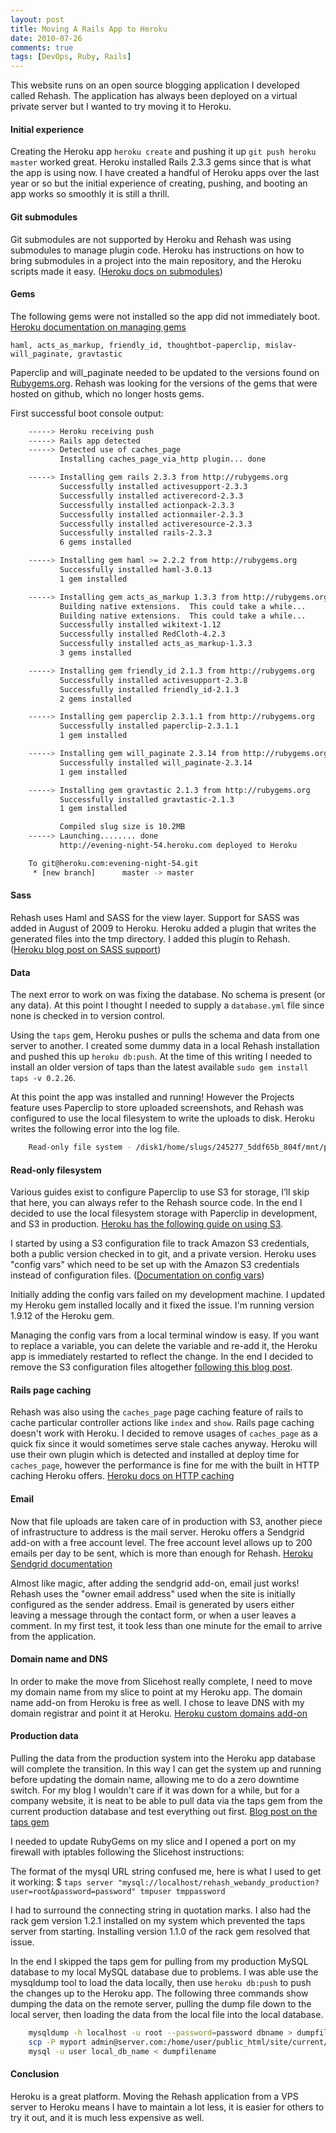 ```yaml
---
layout: post
title: Moving A Rails App to Heroku
date: 2010-07-26
comments: true
tags: [DevOps, Ruby, Rails]
---
```


This website runs on an open source blogging application I developed called Rehash. The application has always been deployed on a virtual private server but I wanted to try moving it to Heroku. 

#### Initial experience

Creating the Heroku app `heroku create` and pushing it up `git push heroku master` worked great. Heroku installed Rails 2.3.3 gems since that is what the app is using now. I have created a handful of Heroku apps over the last year or so but the initial experience of creating, pushing, and booting an app works so smoothly it is still a thrill.

#### Git submodules

Git submodules are not supported by Heroku and Rehash was using submodules to manage plugin code. Heroku has instructions on how to bring submodules in a project into the main repository, and the Heroku scripts made it easy. ([Heroku docs on submodules](http://docs.heroku.com/constraints#git-submodules))

#### Gems

The following gems were not installed so the app did not immediately boot. [Heroku documentation on managing gems](http://docs.heroku.com/gems)

    haml, acts_as_markup, friendly_id, thoughtbot-paperclip, mislav-will_paginate, gravtastic  

Paperclip and will_paginate needed to be updated to the versions found on [Rubygems.org](http://rubygems.org). Rehash was looking for the versions of the gems that were hosted on github, which no longer hosts gems.

First successful boot console output:

``` bash
    -----> Heroku receiving push
    -----> Rails app detected
    -----> Detected use of caches_page
           Installing caches_page_via_http plugin... done

    -----> Installing gem rails 2.3.3 from http://rubygems.org
           Successfully installed activesupport-2.3.3
           Successfully installed activerecord-2.3.3
           Successfully installed actionpack-2.3.3
           Successfully installed actionmailer-2.3.3
           Successfully installed activeresource-2.3.3
           Successfully installed rails-2.3.3
           6 gems installed

    -----> Installing gem haml >= 2.2.2 from http://rubygems.org
           Successfully installed haml-3.0.13
           1 gem installed

    -----> Installing gem acts_as_markup 1.3.3 from http://rubygems.org
           Building native extensions.  This could take a while...
           Building native extensions.  This could take a while...
           Successfully installed wikitext-1.12
           Successfully installed RedCloth-4.2.3
           Successfully installed acts_as_markup-1.3.3
           3 gems installed

    -----> Installing gem friendly_id 2.1.3 from http://rubygems.org
           Successfully installed activesupport-2.3.8
           Successfully installed friendly_id-2.1.3
           2 gems installed

    -----> Installing gem paperclip 2.3.1.1 from http://rubygems.org
           Successfully installed paperclip-2.3.1.1
           1 gem installed

    -----> Installing gem will_paginate 2.3.14 from http://rubygems.org
           Successfully installed will_paginate-2.3.14
           1 gem installed

    -----> Installing gem gravtastic 2.1.3 from http://rubygems.org
           Successfully installed gravtastic-2.1.3
           1 gem installed

           Compiled slug size is 10.2MB
    -----> Launching........ done
           http://evening-night-54.heroku.com deployed to Heroku

    To git@heroku.com:evening-night-54.git
     * [new branch]      master -> master
```

#### Sass

Rehash uses Haml and SASS for the view layer. Support for SASS was added in August of 2009 to Heroku. Heroku added a plugin that writes the generated files into the tmp directory. I added this plugin to Rehash. ([Heroku blog post on SASS support](http://blog.heroku.com/archives/2009/8/18/heroku_sass/))

#### Data

The next error to work on was fixing the database. No schema is present (or any data). At this point I thought I needed to supply a `database.yml` file since none is checked in to version control.

Using the `taps` gem, Heroku pushes or pulls the schema and data from one server to another. I created some dummy data in a local Rehash installation and pushed this up `heroku db:push`. At the time of this writing I needed to install an older version of taps than the latest available `sudo gem install taps -v 0.2.26`.

At this point the app was installed and running! However the Projects feature uses Paperclip to store uploaded screenshots, and Rehash was configured to use the local filesystem to write the uploads to disk. Heroku writes the following error into the log file.

``` bash
    Read-only file system - /disk1/home/slugs/245277_5ddf65b_804f/mnt/public/system - Heroku has a read-only filesystem.  See http://docs.heroku.com/constraints#read-only-filesystem
```

#### Read-only filesystem

Various guides exist to configure Paperclip to use S3 for storage, I’ll skip that here, you can always refer to the Rehash source code. In the end I decided to use the local filesystem storage with Paperclip in development, and S3 in production. 
[Heroku has the following guide on using S3](http://docs.heroku.com/s3). 

I started by using a S3 configuration file to track Amazon S3 credentials, both a public version checked in to git, and a private version. Heroku uses "config vars" which need to be set up with the Amazon S3 credentials instead of configuration files. ([Documentation on config vars](http://docs.heroku.com/config-vars))

Initially adding the config vars failed on my development machine. I updated my Heroku gem installed locally and it fixed the issue. I'm running version 1.9.12 of the Heroku gem. 

Managing the config vars from a local terminal window is easy. If you want to replace a variable, you can delete the variable and re-add it, the Heroku app is immediately restarted to reflect the change. In the end I decided to remove the S3 configuration files altogether [following this blog post](http://blog.heroku.com/archives/2009/4/7/config-vars/).

#### Rails page caching

Rehash was also using the `caches_page` page caching feature of rails to cache particular controller actions like `index` and `show`. Rails page caching doesn't work with Heroku. I decided to remove usages of `caches_page` as a quick fix since it would sometimes serve stale caches anyway. Heroku will use their own plugin which is detected and installed at deploy time for `caches_page`, however the performance is fine for me with the built in HTTP caching Heroku offers. [Heroku docs on HTTP caching](http://docs.heroku.com/http-caching)

#### Email

Now that file uploads are taken care of in production with S3, another piece of infrastructure to address is the mail server. Heroku offers a Sendgrid add-on with a free account level. The free account level allows up to 200 emails per day to be sent, which is more than enough for Rehash. [Heroku Sendgrid documentation](http://docs.heroku.com/sendgrid) 

Almost like magic, after adding the sendgrid add-on, email just works! Rehash uses the "owner email address" used when the site is initially configured as the sender address. Email is generated by users either leaving a message through the contact form, or when a user leaves a comment. In my first test, it took less than one minute for the email to arrive from the application.

#### Domain name and DNS

In order to make the move from Slicehost really complete, I need to move my domain name from my slice to point at my Heroku app. The domain name add-on from Heroku is free as well. I chose to leave DNS with my domain registrar and point it at Heroku. [Heroku custom domains add-on](http://docs.heroku.com/custom-domains)

#### Production data

Pulling the data from the production system into the Heroku app database will complete the transition. In this way I can get the system up and running before updating the domain name, allowing me to do a zero downtime switch. For my blog I wouldn't care if it was down for a while, but for a company website, it is neat to be able to pull data via the taps gem from the current production database and test everything out first. [Blog post on the taps gem](http://adam.heroku.com/past/2009/2/11/taps_for_easy_database_transfers/)

I needed to update RubyGems on my slice and I opened a port on my firewall with iptables following the Slicehost instructions: 

The format of the mysql URL string confused me, here is what I used to get it working:
$ `taps server "mysql://localhost/rehash_webandy_production?user=root&password=password" tmpuser tmppassword`

I had to surround the connecting string in quotation marks. I also had the rack gem version 1.2.1 installed on my system which prevented the taps server from starting. Installing version 1.1.0 of the rack gem resolved that issue.

In the end I skipped the taps gem for pulling from my production MySQL database to my local MySQL database due to problems. I was able use the mysqldump tool to load the data locally, then use `heroku db:push` to push the changes up to the Heroku app. The following three commands show dumping the data on the remote server, pulling the dump file down to the local server, then loading the data from the local file into the local database.

``` bash
    mysqldump -h localhost -u root --password=password dbname > dumpfilename
    scp -P myport admin@server.com:/home/user/public_html/site/current/dumpfilename .
    mysql -u user local_db_name < dumpfilename
```
    
#### Conclusion

Heroku is a great platform. Moving the Rehash application from a VPS server to Heroku means I have to maintain a lot less, it is easier for others to try it out, and it is much less expensive as well.
